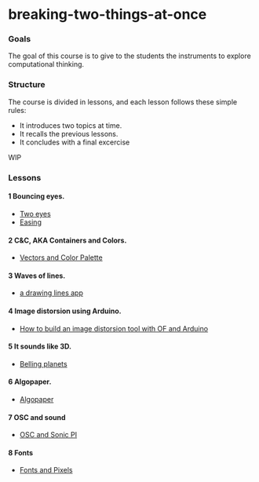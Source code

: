 # breaking-two-things-at-once

### Goals
The goal of this course is to give to the students the instruments to explore computational thinking.

### Structure
The course is divided in lessons, and each lesson follows these simple rules:

- It introduces two topics at time.
- It recalls the previous lessons.
- It concludes with a final excercise

WIP


### Lessons

#### 1 Bouncing eyes.

- [Two eyes](https://github.com/edap/breaking-two-things-at-once/tree/master/01-two-eyes)
- [Easing](https://github.com/edap/breaking-two-things-at-once/tree/master/01-easing)

#### 2 C&C, AKA Containers and Colors.
- [Vectors and Color Palette](https://github.com/edap/breaking-two-things-at-once/tree/master/02-vectors)


#### 3 Waves of lines.
- [a drawing lines app](https://github.com/edap/breaking-two-things-at-once/tree/master/03-lines)

#### 4 Image distorsion using Arduino.
- [How to build an image distorsion tool with OF and Arduino](https://github.com/edap/breaking-two-things-at-once/tree/master/04-arduino) 

#### 5 It sounds like 3D.
- [Belling planets](https://github.com/edap/breaking-two-things-at-once/tree/master/05-planets)

#### 6 Algopaper.
- [Algopaper](https://github.com/edap/breaking-two-things-at-once/tree/master/06-algopaper)

#### 7 OSC and sound
- [OSC and Sonic PI](https://github.com/edap/breaking-two-things-at-once/tree/master/07-OSCSound)

#### 8 Fonts
- [Fonts and Pixels](/edap/breaking-two-things-at-once/tree/master/08-Fonts)




